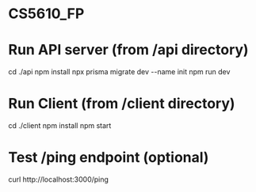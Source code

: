 # CS5610_FP

# Run API server (from /api directory)

cd ./api
npm install
npx prisma migrate dev --name init
npm run dev

# Run Client (from /client directory)

cd ./client
npm install
npm start

# Test /ping endpoint (optional)

curl http://localhost:3000/ping
